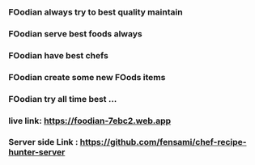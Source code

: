 ### FOodian always try to best quality maintain
### FOodian serve best foods always
### FOodian have best chefs
### FOodian create some new FOods items
### FOodian try all time best ...

### live link: https://foodian-7ebc2.web.app
### Server side Link : https://github.com/fensami/chef-recipe-hunter-server
